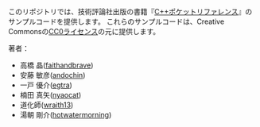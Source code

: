 このリポジトリでは、技術評論社出版の書籍『[C++ポケットリファレンス](http://gihyo.jp/book/2013/978-4-7741-5715-3)』のサンプルコードを提供します。 
これらのサンプルコードは、Creative Commonsの[CC0ライセンス](http://sciencecommons.jp/cc0)の元に提供します。 

著者： 
- 高橋 晶([faithandbrave](https://github.com/faithandbrave/))
- 安藤 敏彦([andochin](https://github.com/andochin))
- 一戸 優介([egtra](https://github.com/egtra))
- 楠田 真矢([nyaocat](https://github.com/nyaocat))
- 道化師([wraith13](https://github.com/wraith13))
- 湯朝 剛介([hotwatermorning](https://github.com/hotwatermorning))

